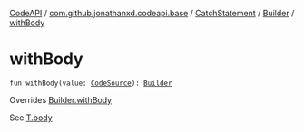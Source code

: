 [CodeAPI](../../../index.md) / [com.github.jonathanxd.codeapi.base](../../index.md) / [CatchStatement](../index.md) / [Builder](index.md) / [withBody](.)

# withBody

`fun withBody(value: `[`CodeSource`](../../../com.github.jonathanxd.codeapi/-code-source/index.md)`): `[`Builder`](index.md)

Overrides [Builder.withBody](../../-body-holder/-builder/with-body.md)

See [T.body](#)

